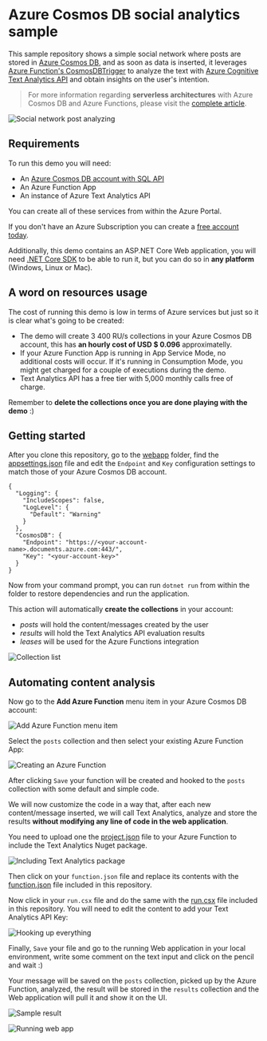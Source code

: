 # Azure Cosmos DB social analytics sample

This sample repository shows a simple social network where posts are stored in [Azure Cosmos DB](https://azure.microsoft.com/services/cosmos-db/), and as soon as data is inserted, it leverages [Azure Function's CosmosDBTrigger](https://docs.microsoft.com/azure/azure-functions/functions-create-cosmos-db-triggered-function) to analyze the text with [Azure Cognitive Text Analytics API](https://azure.microsoft.com/services/cognitive-services/text-analytics/) and obtain insights on the user's intention.

> For more information regarding **serverless architectures** with Azure Cosmos DB and Azure Functions, please visit the [complete article](https://docs.microsoft.com/azure/cosmos-db/serverless-computing-database).

![Social network post analyzing](./images/social.gif)

## Requirements

To run this demo you will need:

* An [Azure Cosmos DB account with SQL API](https://docs.microsoft.com/azure/cosmos-db/documentdb-introduction)
* An Azure Function App
* An instance of Azure Text Analytics API

You can create all of these services from within the Azure Portal.

If you don't have an Azure Subscription you can create a [free account today](https://azure.microsoft.com/free/).

Additionally, this demo contains an ASP.NET Core Web application, you will need [.NET Core SDK](http://get.asp.net/) to be able to run it, but you can do so in **any platform** (Windows, Linux or Mac).

## A word on resources usage

The cost of running this demo is low in terms of Azure services but just so it is clear what's going to be created:

* The demo will create 3 400 RU/s collections in your Azure Cosmos DB account, this has **an hourly cost of USD $ 0.096** approximatelly.
* If your Azure Function App is running in App Service Mode, no additional costs will occur. If it's running in Consumption Mode, you might get charged for a couple of executions during the demo.
* Text Analytics API has a free tier with 5,000 monthly calls free of charge.

Remember to **delete the collections once you are done playing with the demo** :)

## Getting started

After you clone this repository, go to the [webapp](./webapp) folder, find the [appsettings.json](./webapp/appsettings.json) file and edit the `Endpoint` and `Key` configuration settings to match those of your Azure Cosmos DB account.

    {
      "Logging": {
        "IncludeScopes": false,
        "LogLevel": {
          "Default": "Warning"
        }
      },
      "CosmosDB": {
        "Endpoint": "https://<your-account-name>.documents.azure.com:443/",
        "Key": "<your-account-key>"
      }
    }

Now from your command prompt, you can run `dotnet run` from within the folder to restore dependencies and run the application.

This action will automatically **create the collections** in your account:

* *posts* will hold the content/messages created by the user
* *results* will hold the Text Analytics API evaluation results
* *leases*  will be used for the Azure Functions integration

![Collection list](./images/collections.png)

## Automating content analysis

Now go to the **Add Azure Function** menu item in your Azure Cosmos DB account:

![Add Azure Function menu item](./images/functionmenu.png)

Select the `posts` collection and then select your existing Azure Function App:

![Creating an Azure Function](./images/newfunction.png)

After clicking `Save` your function will be created and hooked to the `posts` collection with some default and simple code.

We will now customize the code in a way that, after each new content/message inserted, we will call Text Analytics, analyze and store the results **without modifying any line of code in the web application**.

You need to upload one the [project.json](./function/project.json) file to your Azure Function to include the Text Analytics Nuget package.

![Including Text Analytics package](./images/upload.png)

Then click on your `function.json` file and replace its contents with the [function.json](./function/function.json) file included in this repository.

Now click in your `run.csx` file and do the same with the [run.csx](./function/run.csx) file included in this repository. You will need to edit the content to add your Text Analytics API Key:

![Hooking up everything](./images/functioncode.png)

Finally, `Save` your file and go to the running Web application in your local environment, write some comment on the text input and click on the pencil and wait :)

Your message will be saved on the `posts` collection, picked up by the Azure Function, analyzed, the result will be stored in the `results` collection and the Web application will pull it and show it on the UI.

![Sample result](./images/result.png)

![Running web app](./images/social.gif)
